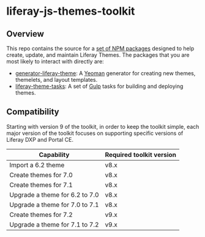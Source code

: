 # liferay-js-themes-toolkit

## Overview

This repo contains the source for a [set of NPM packages](https://github.com/liferay/liferay-js-themes-toolkit/tree/master/packages) designed to help create, update, and maintain Liferay Themes. The packages that you are most likely to interact with directly are:

-   [generator-liferay-theme](https://github.com/liferay/liferay-js-themes-toolkit/tree/master/packages/generator-liferay-theme): A [Yeoman](https://yeoman.io/) generator for creating new themes, themelets, and layout templates.
-   [liferay-theme-tasks](https://github.com/liferay/liferay-js-themes-toolkit/tree/master/packages/liferay-theme-tasks): A set of [Gulp](https://gulpjs.com/) tasks for building and deploying themes.

## Compatibility

Starting with version 9 of the toolkit, in order to keep the toolkit simple, each major version of the toolkit focuses on supporting specific versions of Liferay DXP and Portal CE.

| Capability                     | Required toolkit version |
| ------------------------------ | ------------------------ |
| Import a 6.2 theme             | v8.x                     |
| Create themes for 7.0          | v8.x                     |
| Create themes for 7.1          | v8.x                     |
| Upgrade a theme for 6.2 to 7.0 | v8.x                     |
| Upgrade a theme for 7.0 to 7.1 | v8.x                     |
| Create themes for 7.2          | v9.x                     |
| Upgrade a theme for 7.1 to 7.2 | v9.x                     |
